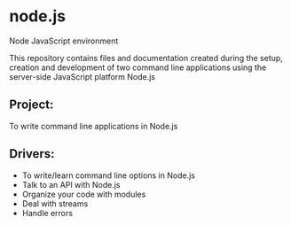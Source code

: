 # node.js
Node JavaScript environment

This repository contains files and documentation created during the setup, creation and development of two command line applications using the server-side JavaScript platform Node.js

## Project: 
To write command line applications in Node.js

## Drivers: 
* To write/learn command line options in Node.js
* Talk to an API with Node.js
* Organize your code with modules
* Deal with streams
* Handle errors
